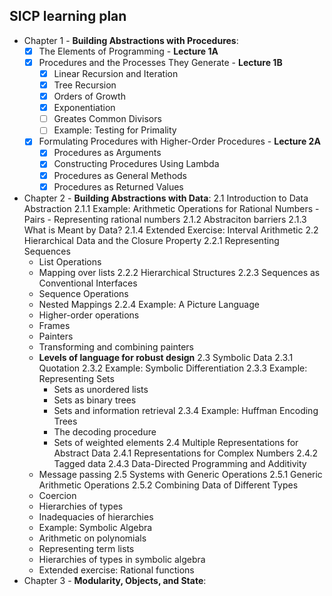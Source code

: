 ## SICP learning plan
* Chapter 1 - **Building Abstractions with Procedures**:
  - [x] The Elements of Programming - **Lecture 1A**
  - [x] Procedures and the Processes They Generate - **Lecture 1B**
    - [x] Linear Recursion and Iteration
    - [x] Tree Recursion
    - [x] Orders of Growth
    - [x] Exponentiation
    - [ ] Greates Common Divisors
    - [ ] Example: Testing for Primality 
  - [x] Formulating Procedures with Higher-Order Procedures - **Lecture 2A**
    - [x] Procedures as Arguments
    - [x] Constructing Procedures Using Lambda
    - [x] Procedures as General Methods
    - [x] Procedures as Returned Values  
* Chapter 2 - **Building Abstractions with Data**:
  2.1 Introduction to Data Abstraction
  2.1.1 Example: Arithmetic Operations for Rational Numbers
      - Pairs
      - Representing rational numbers
  2.1.2 Abstraciton barriers
  2.1.3 What is Meant by Data?
  2.1.4 Extended Exercise: Interval Arithmetic
  2.2 Hierarchical Data and the Closure Property
  2.2.1 Representing Sequences
    - List Operations
    - Mapping over lists
  2.2.2 Hierarchical Structures
  2.2.3 Sequences as Conventional Interfaces
    - Sequence Operations
    - Nested Mappings
  2.2.4 Example: A Picture Language
    - Higher-order operations
    - Frames
    - Painters
    - Transforming and combining painters
    - **Levels of language for robust design**
  2.3 Symbolic Data
  2.3.1 Quotation
  2.3.2 Example: Symbolic Differentiation
  2.3.3 Example: Representing Sets
      - Sets as unordered lists
      - Sets as binary trees
      - Sets and information retrieval
  2.3.4 Example: Huffman Encoding Trees
      - The decoding procedure
      - Sets of weighted elements
  2.4 Multiple Representations for Abstract Data
  2.4.1 Representations for Complex Numbers
  2.4.2 Tagged data
  2.4.3 Data-Directed Programming and Additivity
    - Message passing
  2.5 Systems with Generic Operations
  2.5.1 Generic Arithmetic Operations
  2.5.2 Combining Data of Different Types
    - Coercion
    - Hierarchies of types
    - Inadequacies of hierarchies
    - Example: Symbolic Algebra
    - Arithmetic on polynomials
    - Representing term lists
    - Hierarchies of types in symbolic algebra
    - Extended exercise: Rational functions  
* Chapter 3 - **Modularity, Objects, and State**:
